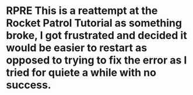 # RPRE This is a reattempt at the Rocket Patrol Tutorial as something broke, I got frustrated and decided it would be easier to restart as opposed to trying to fix the error as I tried for quiete a while with no success.
